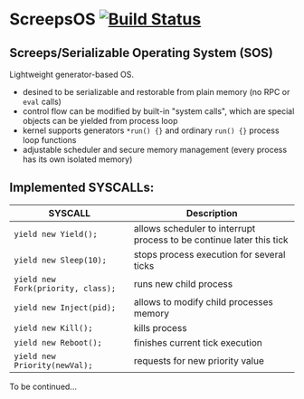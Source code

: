 # ScreepsOS [![Build Status](https://travis-ci.org/screepers/ScreepsOS.svg?branch=master)](https://travis-ci.org/screepers/ScreepsOS)

## Screeps/Serializable Operating System (SOS)

Lightweight generator-based OS.

* desined to be serializable and restorable from plain memory (no RPC or `eval` calls)
* control flow can be modified by built-in "system calls", which are special objects can be yielded from process loop
* kernel supports generators `*run() {}` and ordinary `run() {}` process loop functions
* adjustable scheduler and secure memory management (every process has its own isolated memory)

## Implemented SYSCALLs:

SYSCALL | Description
--- | ---
`yield new Yield();` | allows scheduler to interrupt process to be continue later this tick
`yield new Sleep(10);` | stops process execution for several ticks
`yield new Fork(priority, class);` | runs new child process
`yield new Inject(pid);` | allows to modify child processes memory
`yield new Kill();` | kills process
`yield new Reboot();` | finishes current tick execution
`yield new Priority(newVal);` | requests for new priority value

To be continued...
